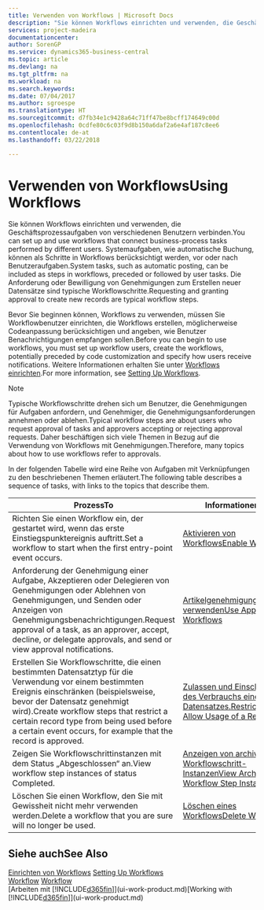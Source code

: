 ```yaml
---
title: Verwenden von Workflows | Microsoft Docs
description: "Sie können Workflows einrichten und verwenden, die Geschäftsprozessaufgaben von verschiedenen Benutzern verbinden. Systemaufgaben, wie automatische Buchung, können als Schritte in Workflows berücksichtigt werden, vor oder nach Benutzeraufgaben. Die Anforderung oder Bewilligung von Genehmigungen zum Erstellen neuer Datensätze sind typische Workflowschritte."
services: project-madeira
documentationcenter: 
author: SorenGP
ms.service: dynamics365-business-central
ms.topic: article
ms.devlang: na
ms.tgt_pltfrm: na
ms.workload: na
ms.search.keywords: 
ms.date: 07/04/2017
ms.author: sgroespe
ms.translationtype: HT
ms.sourcegitcommit: d7fb34e1c9428a64c71ff47be8bcff174649c00d
ms.openlocfilehash: 0cdfe80c6c03f9d8b150a6daf2a6e4af187c8ee6
ms.contentlocale: de-at
ms.lasthandoff: 03/22/2018

---
```

# <a name="using-workflows"></a><span data-ttu-id="adb2c-105">Verwenden von Workflows</span><span class="sxs-lookup"><span data-stu-id="adb2c-105">Using Workflows</span></span>
<span data-ttu-id="adb2c-106">Sie können Workflows einrichten und verwenden, die Geschäftsprozessaufgaben von verschiedenen Benutzern verbinden.</span><span class="sxs-lookup"><span data-stu-id="adb2c-106">You can set up and use workflows that connect business-process tasks performed by different users.</span></span> <span data-ttu-id="adb2c-107">Systemaufgaben, wie automatische Buchung, können als Schritte in Workflows berücksichtigt werden, vor oder nach Benutzeraufgaben.</span><span class="sxs-lookup"><span data-stu-id="adb2c-107">System tasks, such as automatic posting, can be included as steps in workflows, preceded or followed by user tasks.</span></span> <span data-ttu-id="adb2c-108">Die Anforderung oder Bewilligung von Genehmigungen zum Erstellen neuer Datensätze sind typische Workflowschritte.</span><span class="sxs-lookup"><span data-stu-id="adb2c-108">Requesting and granting approval to create new records are typical workflow steps.</span></span>  

 <span data-ttu-id="adb2c-109">Bevor Sie beginnen können, Workflows zu verwenden, müssen Sie Workflowbenutzer einrichten, die Workflows erstellen, möglicherweise Codeanpassung berücksichtigen und angeben, wie Benutzer Benachrichtigungen empfangen sollen.</span><span class="sxs-lookup"><span data-stu-id="adb2c-109">Before you can begin to use workflows, you must set up workflow users, create the workflows, potentially preceded by code customization and specify how users receive notifications.</span></span> <span data-ttu-id="adb2c-110">Weitere Informationen erhalten Sie unter [Workflows einrichten](across-set-up-workflows.md).</span><span class="sxs-lookup"><span data-stu-id="adb2c-110">For more information, see [Setting Up Workflows](across-set-up-workflows.md).</span></span>  

> [!NOTE]  
>  <span data-ttu-id="adb2c-111">Typische Workflowschritte drehen sich um Benutzer, die Genehmigungen für Aufgaben anfordern, und Genehmiger, die Genehmigungsanforderungen annehmen oder ablehen.</span><span class="sxs-lookup"><span data-stu-id="adb2c-111">Typical workflow steps are about users who request approval of tasks and approvers accepting or rejecting approval requests.</span></span> <span data-ttu-id="adb2c-112">Daher beschäftigen sich viele Themen in Bezug auf die Verwendung von Workflows mit Genehmigungen.</span><span class="sxs-lookup"><span data-stu-id="adb2c-112">Therefore, many topics about how to use workflows refer to approvals.</span></span>  

 <span data-ttu-id="adb2c-113">In der folgenden Tabelle wird eine Reihe von Aufgaben mit Verknüpfungen zu den beschriebenen Themen erläutert.</span><span class="sxs-lookup"><span data-stu-id="adb2c-113">The following table describes a sequence of tasks, with links to the topics that describe them.</span></span>  

|<span data-ttu-id="adb2c-114">**Prozess**</span><span class="sxs-lookup"><span data-stu-id="adb2c-114">**To**</span></span>|<span data-ttu-id="adb2c-115">**Informationen**</span><span class="sxs-lookup"><span data-stu-id="adb2c-115">**See**</span></span>|  
|------------|-------------|  
|<span data-ttu-id="adb2c-116">Richten Sie einen Workflow ein, der gestartet wird, wenn das erste Einstiegspunktereignis auftritt.</span><span class="sxs-lookup"><span data-stu-id="adb2c-116">Set a workflow to start when the first entry-point event occurs.</span></span>|[<span data-ttu-id="adb2c-117">Aktivieren von Workflows</span><span class="sxs-lookup"><span data-stu-id="adb2c-117">Enable Workflows</span></span>](across-how-to-enable-workflows.md)|  
|<span data-ttu-id="adb2c-118">Anforderung der Genehmigung einer Aufgabe, Akzeptieren oder Delegieren von Genehmigungen oder Ablehnen von Genehmigungen, und Senden oder Anzeigen von Genehmigungsbenachrichtigungen.</span><span class="sxs-lookup"><span data-stu-id="adb2c-118">Request approval of a task, as an approver, accept, decline, or delegate approvals, and send or view approval notifications.</span></span>|[<span data-ttu-id="adb2c-119">Artikelgenehmigungsworkflow verwenden</span><span class="sxs-lookup"><span data-stu-id="adb2c-119">Use Approval Workflows</span></span>](across-how-use-approval-workflows.md)|  
|<span data-ttu-id="adb2c-120">Erstellen Sie Workflowschritte, die einen bestimmten Datensatztyp für die Verwendung vor einem bestimmten Ereignis einschränken (beispielsweise, bevor der Datensatz genehmigt wird).</span><span class="sxs-lookup"><span data-stu-id="adb2c-120">Create workflow steps that restrict a certain record type from being used before a certain event occurs, for example that the record is approved.</span></span>|[<span data-ttu-id="adb2c-121"> Zulassen und Einschränken des Verbrauchs eines Datensatzes.</span><span class="sxs-lookup"><span data-stu-id="adb2c-121">Restrict and Allow Usage of a Record</span></span>](across-how-to-restrict-and-allow-usage-of-a-record.md)|  
|<span data-ttu-id="adb2c-122">Zeigen Sie Workflowschrittinstanzen mit dem Status „Abgeschlossen“ an.</span><span class="sxs-lookup"><span data-stu-id="adb2c-122">View workflow step instances of status Completed.</span></span>|[<span data-ttu-id="adb2c-123">Anzeigen von archivierten Workflowschritt-Instanzen</span><span class="sxs-lookup"><span data-stu-id="adb2c-123">View Archived Workflow Step Instances</span></span>](across-how-to-view-archived-workflow-step-instances.md)|  
|<span data-ttu-id="adb2c-124">Löschen Sie einen Workflow, den Sie mit Gewissheit nicht mehr verwenden werden.</span><span class="sxs-lookup"><span data-stu-id="adb2c-124">Delete a workflow that you are sure will no longer be used.</span></span>|[<span data-ttu-id="adb2c-125">Löschen eines Workflows</span><span class="sxs-lookup"><span data-stu-id="adb2c-125">Delete Workflows</span></span>](across-how-to-delete-workflows.md)|  

## <a name="see-also"></a><span data-ttu-id="adb2c-126">Siehe auch</span><span class="sxs-lookup"><span data-stu-id="adb2c-126">See Also</span></span>  
<span data-ttu-id="adb2c-127">[Einrichten von Workflows](across-set-up-workflows.md) </span><span class="sxs-lookup"><span data-stu-id="adb2c-127">[Setting Up Workflows](across-set-up-workflows.md) </span></span>  
<span data-ttu-id="adb2c-128">[Workflow](across-workflow.md) </span><span class="sxs-lookup"><span data-stu-id="adb2c-128">[Workflow](across-workflow.md) </span></span>  
<span data-ttu-id="adb2c-129">[Arbeiten mit [!INCLUDE[d365fin](includes/d365fin_md.md)]](ui-work-product.md)</span><span class="sxs-lookup"><span data-stu-id="adb2c-129">[Working with [!INCLUDE[d365fin](includes/d365fin_md.md)]](ui-work-product.md)</span></span>

